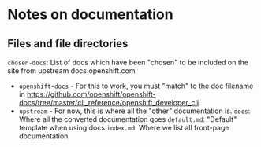 # Notes on documentation


## Files and file directories

`chosen-docs`: List of docs which have been "chosen" to be included on the site from upstream docs.openshift.com
  - `openshift-docs` - For this to work, you must "match" to the doc filename in https://github.com/openshift/openshift-docs/tree/master/cli_reference/openshift_developer_cli
  - `upstream` - For now, this is where all the "other" documentation is.
`docs`: Where all the converted documentation goes
`default.md`: "Default" template when using docs
`index.md`: Where we list all front-page documentation
